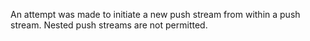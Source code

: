 
An attempt was made to initiate a new push stream from within a push stream.
Nested push streams are not permitted.

<a id="ERR_HTTP2_NO_SOCKET_MANIPULATION"></a>
